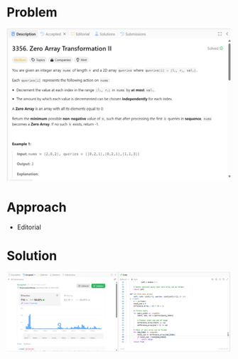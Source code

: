 # Problem
![Problem Description](https://github.com/praiseorji4/leetcode-daily/blob/main/solutions/2025-03/day13/images/problem.png?raw=true)

# Approach
- Editorial

# Solution
![Submission Results](https://github.com/praiseorji4/leetcode-daily/blob/main/solutions/2025-03/day13/images/submission.png?raw=true)
